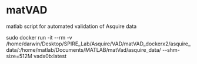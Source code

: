 # matVAD
matlab script for automated validation of Asquire data

sudo docker run -it --rm -v /home/darwin/Desktop/SPIRE_Lab/Asquire/VAD/matVAD_dockerx2/asquire_data/:/home/matlab/Documents/MATLAB/matVad/asquire_data/ --shm-size=512M vadx0b:latest
